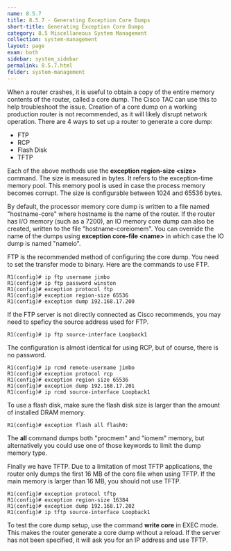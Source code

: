 ```yaml
---
name: 8.5.7
title: 8.5.7 - Generating Exception Core Dumps
short-title: Generating Exception Core Dumps
category: 8.5 Miscellaneous System Management
collection: system-management
layout: page
exam: both
sidebar: system_sidebar
permalink: 8.5.7.html
folder: system-management
---
```

When a router crashes, it is useful to obtain a copy of the entire memory contents of the router, called a core dump. The Cisco TAC can use this to help troubleshoot the issue. Creation of a core dump on a working production router is not recommended, as it will likely disrupt network operation. There are 4 ways to set up a router to generate a core dump:
- FTP
- RCP
- Flash Disk
- TFTP

Each of the above methods use the **exception region-size \<size\>** command. The size is measured in bytes. It refers to the exception-time memory pool. This memory pool is used in case the process memory becomes corrupt. The size is configurable between 1024 and 65536 bytes.

By default, the processor memory core dump is written to a file named "hostname-core" where hostname is the name of the router. If the router has I/O memory (such as a 7200), an IO memory core dump can also be created, written to the file "hostname-coreiomem". You can override the name of the dumps using **exception core-file \<name\>** in which case the IO dump is named "nameio".

FTP is the recommended method of configuring the core dump. You need to set the transfer mode to binary. Here are the commands to use FTP.
```
R1(config)# ip ftp username jimbo
R1(config)# ip ftp password winston
R1(config)# exception protocol ftp
R1(config)# exception region-size 65536
R1(config)# exception dump 192.168.17.200
```
If the FTP server is not directly connected as Cisco recommends, you may need to speficy the source address used for FTP.
```
R1(config)# ip ftp source-interface Loopback1
```

The configuration is almost identical for using RCP, but of course, there is no password.
```
R1(config)# ip rcmd remote-username jimbo
R1(config)# exception protocol rcp
R1(config)# exception region size 65536
R1(config)# exception dump 192.168.17.201
R1(config)# ip rcmd source-interface Loopback1
```

To use a flash disk, make sure the flash disk size is larger than the amount of installed DRAM memory.
```
R1(config)# exception flash all flash0:
```
The **all** command dumps both "procmem" and "iomem" memory, but alternatively you could use one of those keywords to limit the dump memory type.

Finally we have TFTP. Due to a limitation of most TFTP applications, the router only dumps the first 16 MB of the core file when using TFTP. If the main memory is larger than 16 MB, you should not use TFTP.
```
R1(config)# exception protocol tftp
R1(config)# exception region-size 16384
R1(config)# exception dump 192.168.17.202
R1(config)# ip tftp source-interface Loopback1
```

To test the core dump setup, use the command **write core** in EXEC mode. This makes the router generate a core dump without a reload. If the server has not been specified, it will ask you for an IP address and use TFTP.
